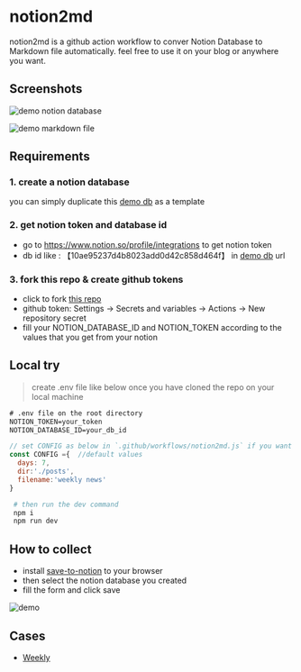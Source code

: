 # notion2md

notion2md is a github action workflow to conver Notion Database to Markdown file automatically. feel free to use it on your blog or anywhere you want.

## Screenshots
![demo](http://t-qiniu.linkroutes.com/uPic/sIoZKY.png)
notion database

![demo](http://t-qiniu.linkroutes.com/uPic/ewMMvu.png)
markdown file

## Requirements
### 1. create a notion database
you can simply duplicate this [demo db](https://thinkrchan.notion.site/10ae95237d4b8023add0d42c858d464f?v=fffe95237d4b8162bc57000ce467f9df) as a template

### 2. get notion token and database id
- go to https://www.notion.so/profile/integrations to get notion token
- db id like : 【10ae95237d4b8023add0d42c858d464f】 in [demo db](https://thinkrchan.notion.site/10ae95237d4b8023add0d42c858d464f?v=fffe95237d4b8162bc57000ce467f9df) url

### 3. fork this repo & create github tokens
- click to fork [this repo](https://github.com/thinkerchan/notion2md/fork)
- github token: Settings -> Secrets and variables -> Actions -> New repository secret
- fill your NOTION_DATABASE_ID and NOTION_TOKEN according to the values that you get from your notion

## Local try
> create .env file like below once you have cloned the repo on your local machine

```txt
# .env file on the root directory
NOTION_TOKEN=your_token
NOTION_DATABASE_ID=your_db_id
```

```js
// set CONFIG as below in `.github/workflows/notion2md.js` if you want
const CONFIG ={  //default values
  days: 7,
  dir:'./posts',
  filename:'weekly news'
}
```

```bash
 # then run the dev command
 npm i
 npm run dev
```

## How to collect
- install [save-to-notion](https://chromewebstore.google.com/detail/save-to-notion/ldmmifpegigmeammaeckplhnjbbpccmm) to your browser
- then select the notion database you created
- fill the form and click save

![demo](https://camo.githubusercontent.com/21883de28cdf349b9652c7347df752687eb436819c3db7572a9d8f7ca881e84b/68747470733a2f2f742d71696e69752e6c696e6b726f757465732e636f6d2f755069632f4a3051475a685f7251454e4c342e706e67)

## Cases
- [Weekly](https://post.testdog.cn)